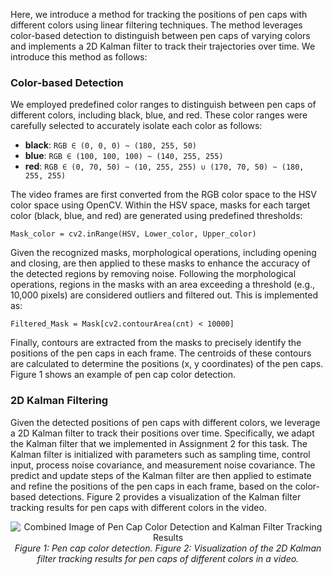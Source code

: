Here, we introduce a method for tracking the positions of pen caps with different colors using linear filtering techniques. The method leverages color-based detection to distinguish between pen caps of varying colors and implements a 2D Kalman filter to track their trajectories over time. We introduce this method as follows:

### Color-based Detection

We employed predefined color ranges to distinguish between pen caps of different colors, including black, blue, and red. These color ranges were carefully selected to accurately isolate each color as follows:

- **black**: `RGB ∈ (0, 0, 0) ~ (180, 255, 50)`
- **blue**: `RGB ∈ (100, 100, 100) ~ (140, 255, 255)`
- **red**: `RGB ∈ (0, 70, 50) ~ (10, 255, 255) ∪ (170, 70, 50) ~ (180, 255, 255)`

The video frames are first converted from the RGB color space to the HSV color space using OpenCV. Within the HSV space, masks for each target color (black, blue, and red) are generated using predefined thresholds:

```
Mask_color = cv2.inRange(HSV, Lower_color, Upper_color)
```

Given the recognized masks, morphological operations, including opening and closing, are then applied to these masks to enhance the accuracy of the detected regions by removing noise. Following the morphological operations, regions in the masks with an area exceeding a threshold (e.g., 10,000 pixels) are considered outliers and filtered out. This is implemented as:

```
Filtered_Mask = Mask[cv2.contourArea(cnt) < 10000]
```
Finally, contours are extracted from the masks to precisely identify the positions of the pen caps in each frame. The centroids of these contours are calculated to determine the positions (x, y coordinates) of the pen caps. Figure 1 shows an example of pen cap color detection.

### 2D Kalman Filtering

Given the detected positions of pen caps with different colors, we leverage a 2D Kalman filter to track their positions over time. Specifically, we adapt the Kalman filter that we implemented in Assignment 2 for this task. The Kalman filter is initialized with parameters such as sampling time, control input, process noise covariance, and measurement noise covariance. The predict and update steps of the Kalman filter are then applied to estimate and refine the positions of the pen caps in each frame, based on the color-based detections. Figure 2 provides a visualization of the Kalman filter tracking results for pen caps with different colors in the video.





<p align="center">
  <img src="![image](https://github.com/pengyumu/CapsTracking/assets/174324735/205a151b-5dfb-42ab-9101-e684bc64cb89)" alt="Combined Image of Pen Cap Color Detection and Kalman Filter Tracking Results">
  <br>
  <em>Figure 1: Pen cap color detection. Figure 2: Visualization of the 2D Kalman filter tracking results for pen caps of different colors in a video.</em>
</p>
